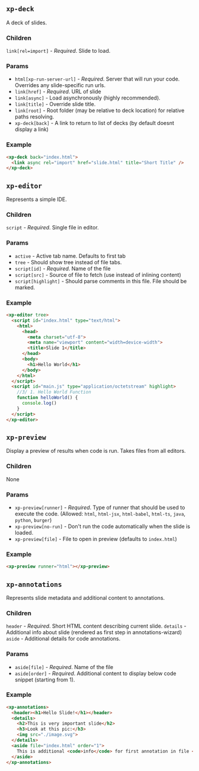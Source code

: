 ## `xp-deck`
A deck of slides.

### Children
`link[rel=import]` - *Required*. Slide to load.

### Params
- `html[xp-run-server-url]` - *Required*. Server that will run your code. Overrides any slide-specific run urls.
- `link[href]` - *Required*. URL of slide
- `link[async]` - Load asynchronously (highly recommended).
- `link[title]` - Override slide title.
- `link[root]` - Root folder (may be relative to deck location) for relative paths resolving.
- `xp-deck[back]` - A link to return to list of decks (by default doesnt display a link)

### Example
```html
<xp-deck back="index.html">
  <link async rel="import" href="slide.html" title="Short Title" />
</xp-deck>
```

## `xp-editor`
Represents a simple IDE.

### Children
`script` - *Required*. Single file in editor.

### Params
- `active` - Active tab name. Defaults to first tab
- `tree` - Should show tree instead of file tabs.
- `script[id]` - *Required*. Name of the file
- `script[src]` - Source of file to fetch (use instead of inlining content)
- `script[highlight]` - Should parse comments in this file. File should be marked.

### Example
```html
<xp-editor tree>
  <script id="index.html" type="text/html">
    <html>
      <head>
        <meta charset="utf-8">
        <meta name="viewport" content="width=device-width">
        <title>Slide 1</title>
      </head>
      <body>
        <h1>Hello World</h1>
      </body>
    </html>
  </script>
  <script id="main.js" type="application/octetstream" highlight>
    //3/ 1. Hello World Function
    function helloWorld() {
      console.log()
    }
  </script>
</xp-editor>
```

## `xp-preview`
Display a preview of results when code is run. Takes files from all editors.

### Children
None

### Params
- `xp-preview[runner]` - *Required*. Type of runner that should be used to execute the code. (Allowed: `html`, `html-jsx`, `html-babel`, `html-ts`, `java`, `python`, `burger`)
- `xp-preview[no-run]` - Don't run the code automatically when the slide is loaded.
- `xp-preview[file]` - File to open in preview (defaults to `index.html`)

### Example
```html
<xp-preview runner="html"></xp-preview>
```

## `xp-annotations`
Represents slide metadata and additional content to annotations.

### Children
`header` - *Required*. Short HTML content describing current slide.
`details` - Additional info about slide (rendered as first step in annotations-wizard)
`aside` - Additional details for code annotations.

### Params
- `aside[file]` - *Required*. Name of the file
- `aside[order]` - *Required*. Additional content to display below code snippet (starting from 1).

### Example
```html
<xp-annotations>
  <header><h1>Hello Slide!</h1></header>
  <details>
    <h2>This is very important slide</h2>
    <h3>Look at this pic:</h3>
    <img src="./image.svg">
  </details>
  <aside file="index.html" order="1">
    This is additional <code>info</code> for first annotation in file <code>index.html</code>
  </aside>
</xp-annotations>
```


